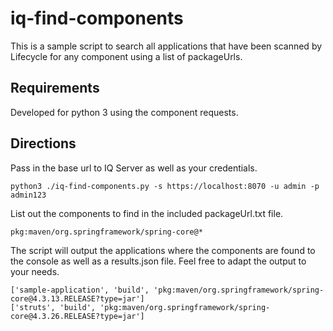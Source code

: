 # iq-find-components
This is a sample script to search all applications that have been scanned by Lifecycle for any component using a list of packageUrls.

## Requirements
Developed for python 3 using the component requests.

## Directions
Pass in the base url to IQ Server as well as your credentials.  

```python3 ./iq-find-components.py -s https://localhost:8070 -u admin -p admin123```

List out the components to find in the included packageUrl.txt file.

```
pkg:maven/org.springframework/spring-core@*

```
The script will output the applications where the components are found to the console as well as a results.json file.  Feel free to adapt the output to your needs.

```
['sample-application', 'build', 'pkg:maven/org.springframework/spring-core@4.3.13.RELEASE?type=jar']
['struts', 'build', 'pkg:maven/org.springframework/spring-core@4.3.26.RELEASE?type=jar']

```
